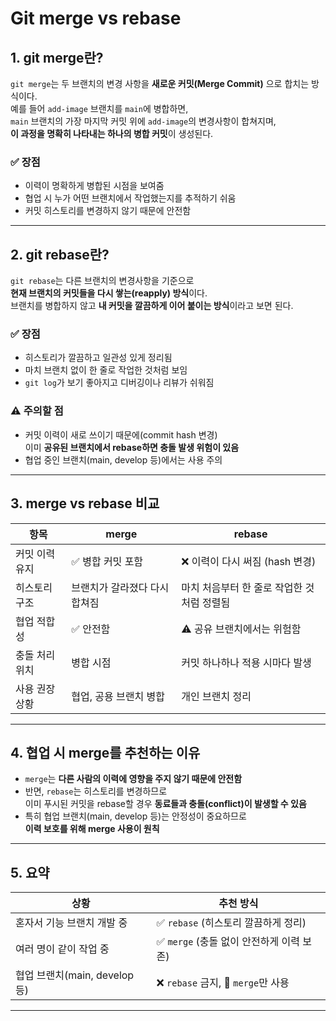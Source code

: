 # Git merge vs rebase

## 1. git merge란?

`git merge`는 두 브랜치의 변경 사항을 **새로운 커밋(Merge Commit)** 으로 합치는 방식이다.  
예를 들어 `add-image` 브랜치를 `main`에 병합하면,  
`main` 브랜치의 가장 마지막 커밋 위에 `add-image`의 변경사항이 합쳐지며,  
**이 과정을 명확히 나타내는 하나의 병합 커밋**이 생성된다.

### ✅ 장점
- 이력이 명확하게 병합된 시점을 보여줌
- 협업 시 누가 어떤 브랜치에서 작업했는지를 추적하기 쉬움
- 커밋 히스토리를 변경하지 않기 때문에 안전함

---

## 2. git rebase란?

`git rebase`는 다른 브랜치의 변경사항을 기준으로  
**현재 브랜치의 커밋들을 다시 쌓는(reapply) 방식**이다.  
브랜치를 병합하지 않고 **내 커밋을 깔끔하게 이어 붙이는 방식**이라고 보면 된다.

### ✅ 장점
- 히스토리가 깔끔하고 일관성 있게 정리됨
- 마치 브랜치 없이 한 줄로 작업한 것처럼 보임
- `git log`가 보기 좋아지고 디버깅이나 리뷰가 쉬워짐

### ⚠️ 주의할 점
- 커밋 이력이 새로 쓰이기 때문에(commit hash 변경)  
  이미 **공유된 브랜치에서 rebase하면 충돌 발생 위험이 있음**
- 협업 중인 브랜치(main, develop 등)에서는 사용 주의

---

## 3. merge vs rebase 비교

| 항목             | merge                        | rebase                              |
|------------------|------------------------------|--------------------------------------|
| 커밋 이력 유지   | ✅ 병합 커밋 포함             | ❌ 이력이 다시 써짐 (hash 변경)     |
| 히스토리 구조     | 브랜치가 갈라졌다 다시 합쳐짐 | 마치 처음부터 한 줄로 작업한 것처럼 정렬됨 |
| 협업 적합성      | ✅ 안전함                      | ⚠️ 공유 브랜치에서는 위험함          |
| 충돌 처리 위치   | 병합 시점                     | 커밋 하나하나 적용 시마다 발생       |
| 사용 권장 상황   | 협업, 공용 브랜치 병합        | 개인 브랜치 정리                     |

---

## 4. 협업 시 merge를 추천하는 이유

- `merge`는 **다른 사람의 이력에 영향을 주지 않기 때문에 안전함**
- 반면, `rebase`는 히스토리를 변경하므로  
  이미 푸시된 커밋을 rebase할 경우 **동료들과 충돌(conflict)이 발생할 수 있음**
- 특히 협업 브랜치(main, develop 등)는 안정성이 중요하므로  
  **이력 보호를 위해 merge 사용이 원칙**

---

## 5. 요약

| 상황                          | 추천 방식 |
|-------------------------------|------------|
| 혼자서 기능 브랜치 개발 중     | ✅ `rebase` (히스토리 깔끔하게 정리) |
| 여러 명이 같이 작업 중         | ✅ `merge` (충돌 없이 안전하게 이력 보존) |
| 협업 브랜치(main, develop 등) | ❌ `rebase` 금지, 🔐 `merge`만 사용 |

---

